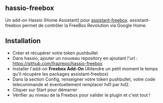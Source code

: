 ## hassio-freebox

Un add-on Hassio (Home Assistant) pour [assistant-freebox](https://github.com/Aymkdn/assistant-freebox). assistant-freebox permet de contrôler la FreeBox Revolution via Google Home.


## Installation

* Créer et récupérer votre token pushbullet
* Dans hassio, ajouter un nouveau repository en ajoutant l'url : https://github.com/frazrepo/hassio-freebox
* Installer l'add-on **Freebox Add-On** (Attendre un petit moment le temps qu'il récupère les packages assistant-freebox)
* Dans la section Config, renseigner votre token pushbullet, votre code telecommande et éventuellement remplacer hd1 par hd2.
* Cliquer sur Start pour démarrer
* Vérifier au niveau de la Freebox pour valider le plugin et c'est tout !


